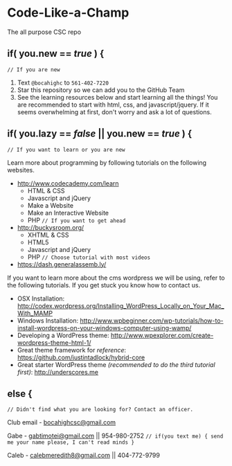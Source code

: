 Code-Like-a-Champ
=================

The all purpose CSC repo

## if( you.new == *true* ) {
`// If you are new`

1. Text `@bocahighc` to `561-402-7220`
2. Star this repository so we can add you to the GitHub Team
3. See the learning resources below and start learning all the things! You are recommended to start with html, css, and javascript/jquery. If it seems overwhelming at first, don't worry and ask a lot of questions.

## if( you.lazy == *false* || you.new == *true* ) {
`// If you want to learn or you are new`

Learn more about programming by following tutorials on the following websites.
- http://www.codecademy.com/learn
  - HTML & CSS
  - Javascript and jQuery
  - Make a Website
  - Make an Interactive Website
  - PHP `// If you want to get ahead`
- http://buckysroom.org/
  - XHTML & CSS
  - HTML5
  - Javascript and jQuery
  - PHP `// Choose tutorial with most videos`
- https://dash.generalassemb.ly/

If you want to learn more about the cms wordpress we will be using, refer to the following tutorials. If you get stuck you know how to contact us.
- OSX Installation: http://codex.wordpress.org/Installing_WordPress_Locally_on_Your_Mac_With_MAMP
- Windows Installation: http://www.wpbeginner.com/wp-tutorials/how-to-install-wordpress-on-your-windows-computer-using-wamp/
- Developing a WordPress theme: http://www.wpexplorer.com/create-wordpress-theme-html-1/
- Great theme framework for *reference*: https://github.com/justintadlock/hybrid-core
- Great starter WordPress theme *(recommended to do the third tutorial first)*: http://underscores.me

## else {
`// Didn't find what you are looking for? Contact an officer.`

Club email - bocahighcsc@gmail.com

Gabe - gabtimotei@gmail.com || 954-980-2752 
`// if(you text me) { send me your name please, I can't read minds }`

Caleb - calebmeredith8@gmail.com || 404-772-9799

